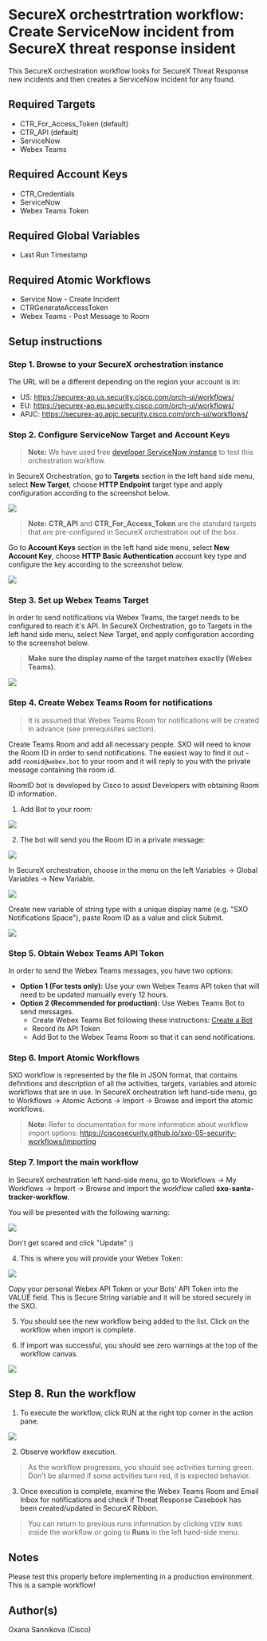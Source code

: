 # SecureX orchestrtration workflow: Create ServiceNow incident from SecureX threat response insident

This SecureX orchestration workflow looks for SecureX Threat Response new incidents and then creates a ServiceNow incident for any found.

## Required Targets
- CTR_For_Access_Token (default)
- CTR_API (default)
- ServiceNow
- Webex Teams

## Required Account Keys
- CTR_Credentials
- ServiceNow
- Webex Teams Token

## Required Global Variables
- Last Run Timestamp

## Required Atomic Workflows
- Service Now - Create Incident
- CTRGenerateAccessToken
- Webex Teams - Post Message to Room

## Setup instructions

### Step 1. Browse to your SecureX orchestration instance

The URL will be a different depending on the region your account is in:
- US: https://securex-ao.us.security.cisco.com/orch-ui/workflows/
- EU: https://securex-ao.eu.security.cisco.com/orch-ui/workflows/
- APJC: https://securex-ao.apjc.security.cisco.com/orch-ui/workflows/

### Step 2. Configure ServiceNow Target and Account Keys

> **Note:** We have used free [developer ServiceNow instance](https://developer.servicenow.com/dev.do) to test this orchestration workflow.

In SecureX Orchestration, go to **Targets** section in the left hand side menu, select **New Target**, choose **HTTP Endpoint** target type and apply configuration according to the screenshot below.

![](/assets/snow_target.png)

> **Note:** **CTR_API** and **CTR_For_Access_Token** are the standard targets that are pre-configured in SecureX orchestration out of the box.

Go to **Account Keys** section in the left hand side menu, select **New Account Key**, choose **HTTP Basic Authentication** account key type and configure the key according to the screenshot below.

![](/assets/snow_account_keys.png)

### Step 3. Set up Webex Teams Target

In order to send notifications via Webex Teams, the target needs to be configured to reach it's API. In SecureX Orchestration, go to Targets in the left hand side menu, select New Target, and apply configuration according to the screenshot below.

> **Make sure the display name of the target matches exactly (Webex Teams).**

![](/assets/webex_teams_target.png)

### Step 4. Create Webex Teams Room for notifications

> It is assumed that Webex Teams Room for notifications will be created in advance (see prerequisites section).

Create Teams Room and add all necessary people. SXO will need to know the Room ID in order to send notifications. The easiest way to find it out - add `roomid@webex.bot` to your room and it will reply to you with the private message containing the room id.

RoomID bot is developed by Cisco to assist Developers with obtaining Room ID information.

1. Add Bot to your room:

![](/assets/add_roomid_bot.png)

2. The bot will send you the Room ID in a private message:

![](/assets/room_id.png)

In SecureX orchestration, choose in the menu on the left Variables -> Global Variables -> New Variable.

![](/assets/variables.png)

Create new variable of string type with a unique display name (e.g. "SXO Notifications Space"), paste Room ID as a value and click Submit.

![](/assets/new_variable.png)

### Step 5. Obtain Webex Teams API Token

In order to send the Webex Teams messages, you have two options:
  - **Option 1 (For tests only):** Use your own Webex Teams API token that will need to be updated manually every 12 hours.
  - **Option 2 (Recommended for production):** Use Webes Teams Bot to send messages.
      - Create Webex Teams Bot following these instructions: [Create a Bot](https://developer.webex.com/docs/bots)
      - Record its API Token
      - Add Bot to the Webex Teams Room so that it can send notifications.

### Step 6. Import Atomic Workflows

SXO workflow is represented by the file in JSON format, that contains definitions and description of all the activities, targets, variables and atomic workflows that are in use. In SecureX orchestration left hand-side menu, go to Workflows -> Atomic Actions -> Import -> Browse and import the atomic workflows.

> **Note:** Refer to documentation for more information about workflow import options: https://ciscosecurity.github.io/sxo-05-security-workflows/importing

### Step 7. Import the main workflow

In SecureX orchestration left hand-side menu, go to Workflows -> My Workflows -> Import -> Browse and import the workflow called __sxo-santa-tracker-workflow__.

You will be presented with the following warning:

![](/assets/import_warning.png)

Don't get scared and click "Update" :)

4. This is where you will provide your Webex Token:

![](/assets/token_request.png)

Copy your personal Webex API Token or your Bots' API Token into the VALUE field. This is Secure String variable and it will be stored securely in the SXO.

5. You should see the new workflow being added to the list. Click on the workflow when import is complete.

6. If import was successful, you should see zero warnings at the top of the workflow canvas.

![](/assets/inside_workflow.png)

## Step 8. Run the workflow

1. To execute the workflow, click RUN at the right top corner in the action pane.

![](/assets/action_pane.png)

2.  Observe workflow execution.

> As the workflow progresses, you should see activities turning green. Don't be alarmed if some activities turn red, it is expected behavior.

3. Once execution is complete, examine the Webex Teams Room and Email Inbox for notifications and check if Threat Response Casebook has been created/updated in SecureX Ribbon.

> You can return to previous runs information by clicking `VIEW RUNS` inside the workflow or going to __Runs__ in the left hand-side menu.

## Notes
Please test this properly before implementing in a production environment. This is a sample workflow!

## Author(s)
Oxana Sannikova (Cisco)